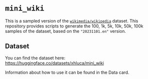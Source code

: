 # `mini_wiki`

This is a sampled version of the [`wikimedia/wikipedia`](https://huggingface.co/datasets/wikimedia/wikipedia) dataset. This repository provides scripts to generate the 100, 1k, 5k, 10k, 50k, 100k samples of the dataset, based on the `"20231101.en"` version.

## Dataset

You can find the dataset here: https://huggingface.co/datasets/xhluca/mini_wiki

Information about how to use it can be found in the Data card.